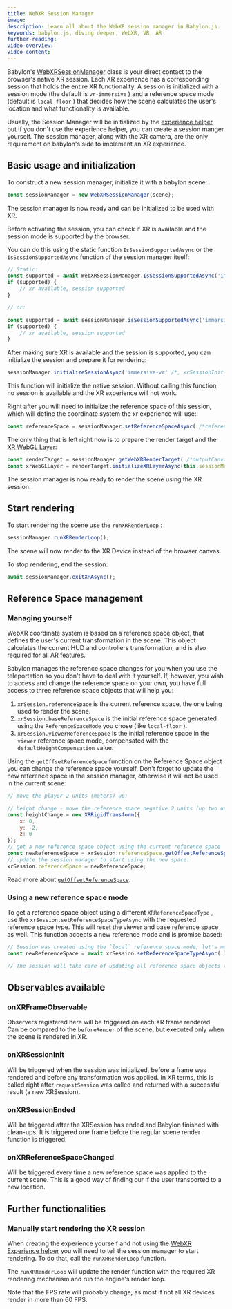 ```yaml
---
title: WebXR Session Manager
image: 
description: Learn all about the WebXR session manager in Babylon.js.
keywords: babylon.js, diving deeper, WebXR, VR, AR
further-reading:
video-overview:
video-content:
---
```


Babylon's [WebXRSessionManager](/api/classes/babylon.webxrsessionmanager) class is your direct contact to the browser's native XR session. Each XR experience has a corresponding session that holds the entire XR functionality. A session is initialized with a session mode (the default is `vr-immersive` ) and a reference space mode (default is `local-floor` ) that decides how the scene calculates the user's location and what functionality is available.

Usually, the Session Manager will be initialized by the [experience helper](./WebXR_Experience_Helpers), but if you don't use the experience helper, you can create a session manger yourself. The session manager, along with the XR camera, are the only requirement on babylon's side to implement an XR experience.

## Basic usage and initialization

To construct a new session manager, initialize it with a babylon scene:

``` javascript
const sessionManager = new WebXRSessionManager(scene);
```

The session manager is now ready and can be initialized to be used with XR.

Before activating the session, you can check if XR is available and the session mode is supported by the browser.

You can do this using the static function `IsSessionSupportedAsync` or the `isSessionSupportedAsync` function of the session manager itself:

``` javascript
// Static:
const supported = await WebXRSessionManager.IsSessionSupportedAsync('immersive-vr');
if (supported) {
    // xr available, session supported
}

// or:

const supported = await sessionManager.isSessionSupportedAsync('immersive-vr');
if (supported) {
    // xr available, session supported
}
```

After making sure XR is available and the session is supported, you can initialize the session and prepare it for rendering:

``` javascript
sessionManager.initializeSessionAsync('immersive-vr' /*, xrSessionInit */ );
```

This function will initialize the native session. Without calling this function, no session is available and the XR experience will not work.

Right after you will need to initialize the reference space of this session, which will define the coordinate system the xr experience will use:

``` javascript
const referenceSpace = sessionManager.setReferenceSpaceAsync( /*referenceSpaceType = 'local-floor'*/ );
```

The only thing that is left right now is to prepare the render target and the [XR WebGL Layer](https://developer.mozilla.org/en-US/docs/Web/API/XRWebGLLayer):

``` javascript
const renderTarget = sessionManager.getWebXRRenderTarget( /*outputCanvasOptions: WebXRManagedOutputCanvasOptions*/ );
const xrWebGLLayer = renderTarget.initializeXRLayerAsync(this.sessionManager.session);
```

The session manager is now ready to render the scene using the XR session.

## Start rendering

To start rendering the scene use the `runXRRenderLoop` :

``` javascript
sessionManager.runXRRenderLoop();
```

The scene will now render to the XR Device instead of the browser canvas.

To stop rendering, end the session:

``` javascript
await sessionManager.exitXRAsync();
```

## Reference Space management

### Managing yourself

WebXR coordinate system is based on a reference space object, that defines the user's current transformation in the scene. This object calculates the current HUD and controllers transformation, and is also required for all AR features.

Babylon manages the reference space changes for you when you use the teleportation so you don't have to deal with it yourself. If, however, you wish to access and change the reference space on your own, you have full access to three reference space objects that will help you:

1. `xrSession.referenceSpace` is the current reference space, the one being used to render the scene.
2. `xrSession.baseReferenceSpace` is the initial reference space generated using the `ReferenceSpaceMode` you chose (like `local-floor` ).
3. `xrSession.viewerReferenceSpace` is the initial reference space in the `viewer` reference space mode, compensated with the `defaultHeightCompensation` value.

Using the `getOffsetReferenceSpace` function on the Reference Space object you can change the reference space yourself. Don't forget to update the new reference space in the session manager, otherwise it will not be used in the current scene:

``` javascript
// move the player 2 units (meters) up:

// height change - move the reference space negative 2 units (up two units):
const heightChange = new XRRigidTransform({
    x: 0,
    y: -2,
    z: 0
});
// get a new reference space object using the current reference space
const newReferenceSpace = xrSession.referenceSpace.getOffsetReferenceSpace(heightChange);
// update the session manager to start using the new space:
xrSession.referenceSpace = newReferenceSpace;
```

Read more about [`getOffsetReferenceSpace`](https://www.w3.org/TR/webxr/#dom-xrreferencespace-getoffsetreferencespace).

### Using a new reference space mode

To get a reference space object using a different `XRReferenceSpaceType` , use the `xrSession.setReferenceSpaceTypeAsync` with the requested reference space type. This will reset the viewer and base reference space as well. This function accepts a new reference mode and is promise based:

``` javascript
// Session was created using the `local` reference space mode, let's move to `local-floor` :
const newReferenceSpace = await xrSession.setReferenceSpaceTypeAsync('local-floor');

// The session will take care of updating all reference space objects (base, viewer, and the current one).
```

## Observables available

### onXRFrameObservable

Observers registered here will be triggered on each XR frame rendered. Can be compared to the `beforeRender` of the scene, but executed only when the scene is rendered in XR.

### onXRSessionInit

Will be triggered when the session was initialized, before a frame was rendered and before any transformation was applied.
In XR terms, this is called right after `requestSession` was called and returned with a successful result (a new XRSession).

### onXRSessionEnded

Will be triggered after the XRSession has ended and Babylon finished with clean-ups. It is triggered one frame before the regular scene render function is triggered.

### onXRReferenceSpaceChanged

 Will be triggered every time a new reference space was applied to the current scene. This is a good way of finding our if the user transported to a new location.

## Further functionalities

### Manually start rendering the XR session

When creating the experience yourself and not using the [WebXR Experience helper](./WebXR_Experience_Helpers) you will need to tell the session manager to start rendering. To do that, call the `runXRRenderLoop` function.

The `runXRRenderLoop` will update the render function with the required XR rendering mechanism and run the engine's render loop.

Note that the FPS rate will probably change, as most if not all XR devices render in more than 60 FPS.
